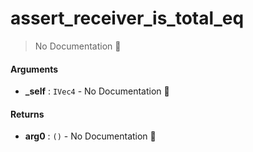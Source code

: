 # assert\_receiver\_is\_total\_eq

> No Documentation 🚧

#### Arguments

- **\_self** : `IVec4` \- No Documentation 🚧

#### Returns

- **arg0** : `()` \- No Documentation 🚧